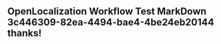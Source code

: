 <properties
ms.topic="hero-topic"
ms.test1="hero-topic"
ms.test2="test"/>

## OpenLocalization Workflow Test MarkDown 3c446309-82ea-4494-bae4-4be24eb20144 thanks!
